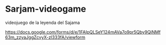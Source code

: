 # Sarjam-videogame
videojuego de la leyenda del Sajama

https://docs.google.com/forms/d/e/1FAIpQLSeY124mAVa7o9pr5Qby9QjNMf63m_zzyaJggZcvyX-zl333fA/viewform
